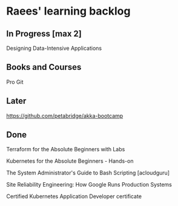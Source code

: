 # Raees' learning backlog

## In Progress [max 2]
Designing Data-Intensive Applications

## Books and Courses
Pro Git

## Later
https://github.com/petabridge/akka-bootcamp

## Done
Terraform for the Absolute Beginners with Labs

Kubernetes for the Absolute Beginners - Hands-on

The System Administrator's Guide to Bash Scripting [acloudguru]

Site Reliability Engineering: How Google Runs Production Systems

Certified Kubernetes Application Developer certificate
